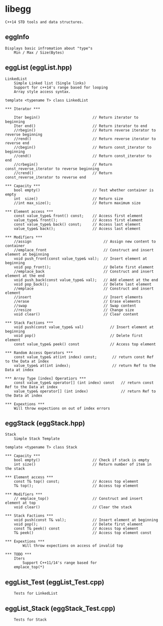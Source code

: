 # libegg

	C++14 STD tools and data structures.

## eggInfo

    Displays basic infromation about "type"s
        Min / Max / Size(Bytes)

## eggList (eggList.hpp)

    LinkedList
        Simple Linked list (Single links)
        Support for c++14's range based for looping
        Array style access syntax.

    template <typename T> class LinkedList

    *** Iterator ***

        Iter begin()                        // Return iterator to beginning
        Iter end()                          // Return iterator to end
        //rbegin()                          // Return reverse iterator to reverse beginning
        //rend()                            // Return reverse iterator to reverse end
        //cbegin()                          // Return const_iterator to beginning
        //cend()                            // Return const_iterator to end
        //crbegin()                         // Return const_reverse_iterator to reverse beginning
        //crend()                           // Return const_reverse_iterator to reverse end

    *** Capacity ***
        bool empty()                        // Test whether container is empty
        int  size()                         // Return size
        //int max_size();                   // Return maximum size

    *** Element access ***
        const value_type& front() const;    // Access first element
        value_type& front();                // Access first element
        const value_type& back() const;     // Access last element
        value_type& back();                 // Access last element

    *** Modifiers ***
        //assign                                 // Assign new content to container
        //emplace_front                          // Construct and insert element at beginning
        void push_front(const value_type& val);  // Insert element at beginning
        void pop_front();                        // Delete first element
        //emplace_back                           // Construct and insert element at the end
        void push_back(const value_type& val);   // Add element at the end
        void pop_back();                         // Delete last element
        //emplace                                // Construct and insert element
        //insert                                 // Insert elements
        //erase                                  // Erase elements
        //swap                                   // Swap content
        //resize                                 // Change size
        void clear()                             // Clear content

    *** Stack Factions ***
        void push(const value_type& val)            // Insert element at beginning
        void pop()                                  // Delete first element
        const value_type& peek() const              // Access top element

    *** Random Access Operators ***
        const value_type& at(int index) const;       // return const Ref to the Data at index
        value_type& at(int index);                   // return Ref to the Data at index

	*** Array Type [index] Operatiors ***
        const value_type& operator[] (int index) const   // return const Ref to the Data at index
        value_type& operator[] (int index)               // return Ref to the Data at index

    *** Expextions ***
		Will throw expections on out of index errors


## eggStack (eggStack.hpp)

    Stack
        Simple Stack Template

    template <typename T> class Stack

    *** Capacity ***
        bool empty()                        // Check if stack is empty
        int size()                          // Return number of item in the stack

    *** Element access ***
        const T& top() const;               // Access top element
        T& top();                           // Access top element

    *** Modifiers ***
        // emplace_top()                    // Construct and insert element at top
        void clear()                        // Clear the stack

    *** Stack Factions ***
        void push(const T& val);            // Insert element at beginning
        void pop();                         // Delete first element
        const T& peek() const               // Access top element
        T& peek()                           // Access top element const

    *** Expextions ***
            Will throw expections on access of invalid top

    *** TODO ***
        Iters
            Support C++11/14's range based for
        emplace_top(*)

## eggList_Test (eggList_Test.cpp)
        Tests for LinkedList

## eggList_Stack (eggStack_Test.cpp)
        Tests for Stack
